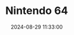 ---
layout: post
title: Nintendo 64
summary: 
date: '2024-08-29 11:33:00'
tags: [Consoles, Nintendo, Nintendo Consoles, Nintendo Console Models]
---